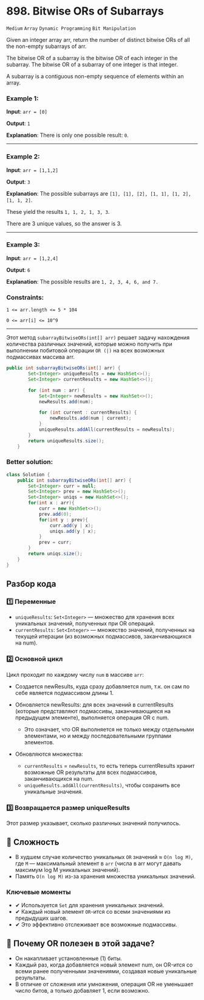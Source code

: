
# 898. Bitwise ORs of Subarrays
`Medium` `Array`
`Dynamic Programming`
`Bit Manipulation`

Given an integer array arr, return the number of distinct bitwise ORs of all the non-empty subarrays of arr.

The bitwise OR of a subarray is the bitwise OR of each integer in the subarray. The bitwise OR of a subarray of one integer is that integer.

A subarray is a contiguous non-empty sequence of elements within an array.



### Example 1:

**Input**: `arr = [0]`

**Output**: `1`

**Explanation**: There is only one possible result: `0`.
____

### Example 2:

**Input**: `arr = [1,1,2]`

**Output**: `3`

**Explanation**: The possible subarrays are `[1], [1], [2], [1, 1], [1, 2], [1, 1, 2]`.

These yield the results `1, 1, 2, 1, 3, 3`.

There are 3 unique values, so the answer is 3.
____

### Example 3:

**Input**: `arr = [1,2,4]`

**Output**: `6`

**Explanation**: The possible results are `1, 2, 3, 4, 6, and 7.`


### Constraints:

`1 <= arr.length <= 5 * 104`

`0 <= arr[i] <= 10^9`
____

Этот метод `subarrayBitwiseORs(int[] arr)` решает задачу нахождения количества различных значений, которые можно получить при выполнении побитовой операции `OR (|)` на всех возможных подмассивах массива arr.

```java
public int subarrayBitwiseORs(int[] arr) {
        Set<Integer> uniqueResults = new HashSet<>();
        Set<Integer> currentResults = new HashSet<>();

        for (int num : arr) {
            Set<Integer> newResults = new HashSet<>();
            newResults.add(num);

            for (int current : currentResults) {
                newResults.add(num | current);
            }
            uniqueResults.addAll(currentResults = newResults);
        }
        return uniqueResults.size();
    }
```

### Better solution:
```java
class Solution {
    public int subarrayBitwiseORs(int[] arr) {
        Set<Integer> curr = null;
        Set<Integer> prev = new HashSet<>();
        Set<Integer> uniqs = new HashSet<>();
        for(int x : arr){
            curr = new HashSet<>();
            prev.add(0);
            for(int y : prev){
                curr.add(y | x);
                uniqs.add(y | x);
            }
            prev = curr;
        }
        return uniqs.size();
    }
}
```

## Разбор кода
### 1️⃣ Переменные
- `uniqueResults`: `Set<Integer>` — множество для хранения всех уникальных значений, полученных при OR операций.
- `currentResults`: `Set<Integer>` — множество значений, полученных на текущей итерации (из возможных подмассивов, заканчивающихся на num).
### 2️⃣ Основной цикл
Цикл проходит по каждому числу `num` в массиве `arr`:

- Создается newResults, куда сразу добавляется num, т.к. он сам по себе является подмассивом длины 1.

- Обновляется newResults: для всех значений в currentResults (которые представляют подмассивы, заканчивающиеся на предыдущем элементе), выполняется операция OR с num.

    - Это означает, что OR выполняется не только между отдельными элементами, но и между последовательными группами элементов.
- Обновляются множества:

    - `currentResults` = `newResults`, то есть теперь currentResults хранит возможные OR результаты для всех подмассивов, заканчивающихся на num.
    - `uniqueResults.addAll(currentResults)`, чтобы сохранить все уникальные значения.
### 3️⃣ Возвращается размер uniqueResults
Этот размер указывает, сколько различных значений получилось.




## 🔹 Сложность
- В худшем случае количество уникальных `OR` значений ≈ `O(n log M)`, где `M` — максимальный элемент в `arr` (числа в arr могут давать максимум log M уникальных значений).
- Память `O(n log M)` из-за хранения множества уникальных значений.
### Ключевые моменты
- ✔ Используется `Set` для хранения уникальных значений.
- ✔ Каждый новый элемент `OR`-ится со всеми значениями из предыдущих шагов.
- ✔ Это эффективно отслеживает все возможные подмассивы.

## 🔹 Почему OR полезен в этой задаче?
- Он накапливает установленные (1) биты.
- Каждый раз, когда добавляется новый элемент num, он OR-ится со всеми ранее полученными значениями, создавая новые уникальные результаты.
- В отличие от сложения или умножения, операция OR не уменьшает число битов, а только добавляет 1, если возможно.